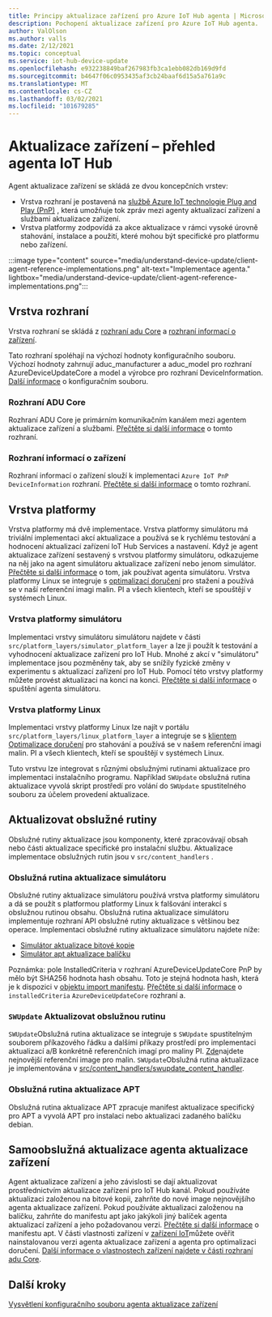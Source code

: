 ```yaml
---
title: Principy aktualizace zařízení pro Azure IoT Hub agenta | Microsoft Docs
description: Pochopení aktualizace zařízení pro Azure IoT Hub agenta.
author: ValOlson
ms.author: valls
ms.date: 2/12/2021
ms.topic: conceptual
ms.service: iot-hub-device-update
ms.openlocfilehash: e932238849baf267983fb3ca1ebb082db169d9fd
ms.sourcegitcommit: b4647f06c0953435af3cb24baaf6d15a5a761a9c
ms.translationtype: MT
ms.contentlocale: cs-CZ
ms.lasthandoff: 03/02/2021
ms.locfileid: "101679285"
---
```

# <a name="device-update-for-iot-hub-agent-overview"></a>Aktualizace zařízení – přehled agenta IoT Hub

Agent aktualizace zařízení se skládá ze dvou koncepčních vrstev:

* Vrstva rozhraní je postavená na [službě Azure IoT technologie Plug and Play (PnP)](https://docs.microsoft.com/azure/iot-pnp/overview-iot-plug-and-play) , která umožňuje tok zpráv mezi agenty aktualizací zařízení a službami aktualizace zařízení.
* Vrstva platformy zodpovídá za akce aktualizace v rámci vysoké úrovně stahování, instalace a použití, které mohou být specifické pro platformu nebo zařízení.

:::image type="content" source="media/understand-device-update/client-agent-reference-implementations.png" alt-text="Implementace agenta." lightbox="media/understand-device-update/client-agent-reference-implementations.png":::

## <a name="the-interface-layer"></a>Vrstva rozhraní

Vrstva rozhraní se skládá z [rozhraní adu Core](https://github.com/Azure/iot-hub-device-update/tree/main/src/agent/adu_core_interface) a [rozhraní informací o zařízení](https://github.com/Azure/iot-hub-device-update/tree/main/src/agent/device_info_interface).

Tato rozhraní spoléhají na výchozí hodnoty konfiguračního souboru. Výchozí hodnoty zahrnují aduc_manufacturer a aduc_model pro rozhraní AzureDeviceUpdateCore a model a výrobce pro rozhraní DeviceInformation. [Další informace](device-update-configuration-file.md) o konfiguračním souboru.

### <a name="adu-core-interface"></a>Rozhraní ADU Core

Rozhraní ADU Core je primárním komunikačním kanálem mezi agentem aktualizace zařízení a službami. [Přečtěte si další informace](device-update-plug-and-play.md#adu-core-interface) o tomto rozhraní.

### <a name="device-information-interface"></a>Rozhraní informací o zařízení

Rozhraní informací o zařízení slouží k implementaci `Azure IoT PnP DeviceInformation` rozhraní. [Přečtěte si další informace](device-update-plug-and-play.md#device-information-interface) o tomto rozhraní.

## <a name="the-platform-layer"></a>Vrstva platformy

Vrstva platformy má dvě implementace. Vrstva platformy simulátoru má triviální implementaci akcí aktualizace a používá se k rychlému testování a hodnocení aktualizací zařízení IoT Hub Services a nastavení. Když je agent aktualizace zařízení sestavený s vrstvou platformy simulátoru, odkazujeme na něj jako na agent simulátoru aktualizace zařízení nebo jenom simulátor. [Přečtěte si další informace](https://github.com/Azure/iot-hub-device-update/blob/main/docs/agent-reference/how-to-run-agent.md) o tom, jak používat agenta simulátoru. Vrstva platformy Linux se integruje s [optimalizací doručení](https://github.com/microsoft/do-client) pro stažení a používá se v naší referenční imagi malin. PI a všech klientech, kteří se spouštějí v systémech Linux.

### <a name="simulator-platform-layer"></a>Vrstva platformy simulátoru

Implementaci vrstvy simulátoru simulátoru najdete v části `src/platform_layers/simulator_platform_layer` a lze ji použít k testování a vyhodnocení aktualizace zařízení pro IoT Hub.  Mnohé z akcí v "simulátoru" implementace jsou pozměněny tak, aby se snížily fyzické změny v experimentu s aktualizací zařízení pro IoT Hub.  Pomocí této vrstvy platformy můžete provést aktualizaci na konci na konci. [Přečtěte si další informace](https://github.com/Azure/iot-hub-device-update/blob/main/docs/agent-reference/how-to-run-agent.md) o spuštění agenta simulátoru.

### <a name="linux-platform-layer"></a>Vrstva platformy Linux

Implementaci vrstvy platformy Linux lze najít v portálu `src/platform_layers/linux_platform_layer` a integruje se s [klientem Optimalizace doručení](https://github.com/microsoft/do-client/releases) pro stahování a používá se v našem referenční imagi malin. PI a všech klientech, kteří se spouštějí v systémech Linux.

Tuto vrstvu lze integrovat s různými obslužnými rutinami aktualizace pro implementaci instalačního programu. Například `SWUpdate` obslužná rutina aktualizace vyvolá skript prostředí pro volání do `SWUpdate` spustitelného souboru za účelem provedení aktualizace.

## <a name="update-handlers"></a>Aktualizovat obslužné rutiny

Obslužné rutiny aktualizace jsou komponenty, které zpracovávají obsah nebo části aktualizace specifické pro instalační službu. Aktualizace implementace obslužných rutin jsou v `src/content_handlers` .

### <a name="simulator-update-handler"></a>Obslužná rutina aktualizace simulátoru

Obslužné rutiny aktualizace simulátoru používá vrstva platformy simulátoru a dá se použít s platformou platformy Linux k falšování interakcí s obslužnou rutinou obsahu. Obslužná rutina aktualizace simulátoru implementuje rozhraní API obslužné rutiny aktualizace s většinou bez operace. Implementaci obslužné rutiny aktualizace simulátoru najdete níže:
* [Simulátor aktualizace bitové kopie](https://github.com/Azure/iot-hub-device-update/blob/main/src/content_handlers/swupdate_handler/inc/aduc/swupdate_simulator_handler.hpp)
* [Simulátor apt aktualizace balíčku](https://github.com/Azure/iot-hub-device-update/blob/main/src/content_handlers/apt_handler/inc/aduc/apt_simulator_handler.hpp)

Poznámka: pole InstalledCriteria v rozhraní AzureDeviceUpdateCore PnP by mělo být SHA256 hodnota hash obsahu. Toto je stejná hodnota hash, která je k dispozici v [objektu import manifestu](import-update.md#create-device-update-import-manifest). [Přečtěte si další informace](device-update-plug-and-play.md) o `installedCriteria` `AzureDeviceUpdateCore` rozhraní a.

### <a name="swupdate-update-handler"></a>`SWUpdate` Aktualizovat obslužnou rutinu

`SWUpdate`Obslužná rutina aktualizace se integruje s `SWUpdate` spustitelným souborem příkazového řádku a dalšími příkazy prostředí pro implementaci aktualizací a/B konkrétně referenčních imagí pro maliny PI. [Zde](https://github.com/Azure/iot-hub-device-update/releases)najdete nejnovější referenční image pro malin. `SWUpdate`Obslužná rutina aktualizace je implementována v [src/content_handlers/swupdate_content_handler](https://github.com/Azure/iot-hub-device-update/tree/main/src/content_handlers/swupdate_handler).

### <a name="apt-update-handler"></a>Obslužná rutina aktualizace APT

Obslužná rutina aktualizace APT zpracuje manifest aktualizace specifický pro APT a vyvolá APT pro instalaci nebo aktualizaci zadaného balíčku debian.

## <a name="self-update-device-update-agent"></a>Samoobslužná aktualizace agenta aktualizace zařízení

Agent aktualizace zařízení a jeho závislosti se dají aktualizovat prostřednictvím aktualizace zařízení pro IoT Hub kanál. Pokud používáte aktualizaci založenou na bitové kopii, zahrňte do nové image nejnovějšího agenta aktualizace zařízení. Pokud používáte aktualizaci založenou na balíčku, zahrňte do manifestu apt jako jakýkoli jiný balíček agenta aktualizací zařízení a jeho požadovanou verzi. [Přečtěte si další informace](device-update-apt-manifest.md) o manifestu apt. V části vlastnosti zařízení v [zařízení IoT](https://docs.microsoft.com/azure/iot-hub/iot-hub-devguide-device-twins)můžete ověřit nainstalovanou verzi agenta aktualizace zařízení a agenta pro optimalizaci doručení. [Další informace o vlastnostech zařízení najdete v části rozhraní adu Core](device-update-plug-and-play.md#device-properties).

## <a name="next-steps"></a>Další kroky
[Vysvětlení konfiguračního souboru agenta aktualizace zařízení](device-update-configuration-file.md)

